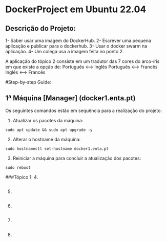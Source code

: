 # DockerProject em Ubuntu 22.04
## Descrição do Projeto:
1- Saber usar uma imagem do DockerHub.
2- Escrever uma pequena aplicação e publicar para o dockerhub.
3- Usar o docker swarm na aplicação.
4- Um colega usa a imagem feita no ponto 2.

A aplicação do tópico 2 consiste em um tradutor das 7 cores do arco-íris em que existe a opção de:
Português <--> Inglês
Português <--> Francês
Inglês <--> Francês

#Step-by-step Guide:
## 1ª Máquina [Manager] (docker1.enta.pt)
Os seguintes comandos estão em sequência para a realização do projeto: 

1. Atualizar os pacotes da máquina:
```
sudo apt update && sudo apt upgrade -y
```
2. Alterar o hostname da máquina:
```
sudo hostnamectl set-hostname docker1.enta.pt
```
3. Reiniciar a máquina para concluir a atualização dos pacotes:
```
sudo reboot
```
###Tópico 1:
4. 
```

```
5. 
```

```
6. 
```

```
7. 
```

```
8. 
```

```
